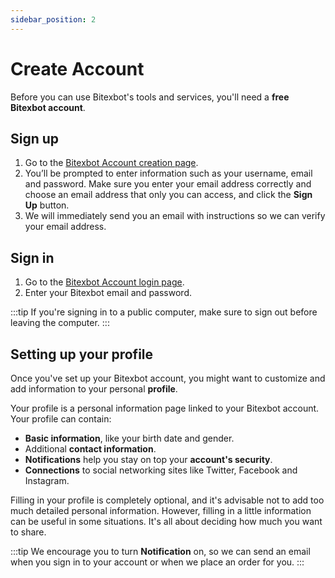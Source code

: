 ```yaml
---
sidebar_position: 2
---
```


# Create Account

Before you can use Bitexbot's tools and services, you'll need a **free Bitexbot account**.

## Sign up

1. Go to the [Bitexbot Account creation page](https://app.bitexbot.org/signup).
2. You’ll be prompted to enter information such as your username, email and password. Make sure you enter your email address correctly and choose an email address that only you can access, and click the **Sign Up** button.
3. We will immediately send you an email with instructions so we can verify your email address.

## Sign in

1. Go to the [Bitexbot Account login page](https://app.bitexbot.org/login).
2. Enter your Bitexbot email and password.

:::tip
If you're signing in to a public computer, make sure to sign out before leaving the computer.
:::

## Setting up your profile

Once you've set up your Bitexbot account, you might want to customize and add information to your personal **profile**.

Your profile is a personal information page linked to your Bitexbot account. Your profile can contain:

- **Basic information**, like your birth date and gender.
- Additional **contact information**.
- **Notifications** help you stay on top your **account's security**.
- **Connections** to social networking sites like Twitter, Facebook and Instagram.

Filling in your profile is completely optional, and it's advisable not to add too much detailed personal information. However, filling in a little information can be useful in some situations. It's all about deciding how much you want to share.

:::tip
We encourage you to turn **Notification** on, so we can send an email when you sign in to your account or when we place an order for you.
:::
